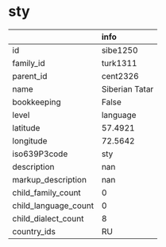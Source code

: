 # sty
|                      | info           |
|:---------------------|:---------------|
| id                   | sibe1250       |
| family_id            | turk1311       |
| parent_id            | cent2326       |
| name                 | Siberian Tatar |
| bookkeeping          | False          |
| level                | language       |
| latitude             | 57.4921        |
| longitude            | 72.5642        |
| iso639P3code         | sty            |
| description          | nan            |
| markup_description   | nan            |
| child_family_count   | 0              |
| child_language_count | 0              |
| child_dialect_count  | 8              |
| country_ids          | RU             |